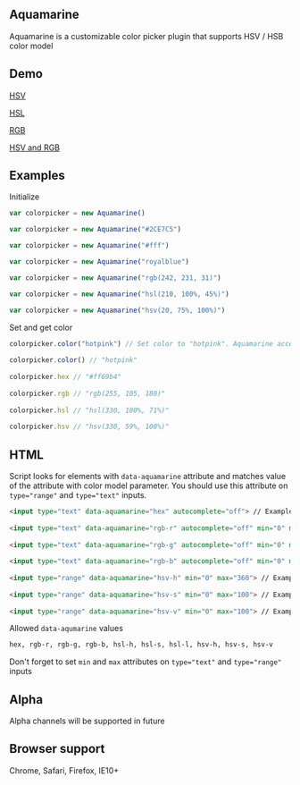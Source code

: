 ## Aquamarine
Aquamarine is a customizable color picker plugin that supports HSV / HSB color model

## Demo

[HSV](https://rawgit.com/vladmoroz/Aquamarine/master/demo/hsv.html)

[HSL](https://rawgit.com/vladmoroz/Aquamarine/master/demo/hsl.html)

[RGB](https://rawgit.com/vladmoroz/Aquamarine/master/demo/rgb.html)

[HSV and RGB](https://rawgit.com/vladmoroz/Aquamarine/master/demo/multiple.html)

## Examples

Initialize

```javascript
var colorpicker = new Aquamarine()

var colorpicker = new Aquamarine("#2CE7C5")

var colorpicker = new Aquamarine("#fff")

var colorpicker = new Aquamarine("royalblue")

var colorpicker = new Aquamarine("rgb(242, 231, 31)")

var colorpicker = new Aquamarine("hsl(210, 100%, 45%)")

var colorpicker = new Aquamarine("hsv(20, 75%, 100%)")
```

Set and get color
	
```javascript
colorpicker.color("hotpink") // Set color to "hotpink". Aquamarine accepts any CSS color format
	
colorpicker.color() // "hotpink"
	
colorpicker.hex // "#ff69b4"
	
colorpicker.rgb // "rgb(255, 105, 180)"
	
colorpicker.hsl // "hsl(330, 100%, 71%)"
	
colorpicker.hsv // "hsv(330, 59%, 100%)"
```
	
## HTML

Script looks for elements with ``data-aquamarine`` attribute and matches value of the attribute with color model parameter. You should use this attribute on ``type="range"`` and ``type="text"`` inputs.

```html
<input type="text" data-aquamarine="hex" autocomplete="off"> // Example hex text input
	
<input type="text" data-aquamarine="rgb-r" autocomplete="off" min="0" max="255"> // Example red in RGB color model text input
	
<input type="text" data-aquamarine="rgb-g" autocomplete="off" min="0" max="255"> // Example green in RGB color model text input
	
<input type="text" data-aquamarine="rgb-b" autocomplete="off" min="0" max="255"> // Example blue in RGB color model text input
	
<input type="range" data-aquamarine="hsv-h" min="0" max="360"> // Example hue in HSV / HSB color model range input
	
<input type="range" data-aquamarine="hsv-s" min="0" max="100"> // Example saturation in HSV / HSB color model range input
	
<input type="range" data-aquamarine="hsv-v" min="0" max="100"> // Example brightness in HSV / HSB color model range input
```

Allowed ``data-aqumarine`` values

```html	
hex, rgb-r, rgb-g, rgb-b, hsl-h, hsl-s, hsl-l, hsv-h, hsv-s, hsv-v
```

Don't forget to set ``min`` and ``max`` attributes on ``type="text"`` and ``type="range"`` inputs

## Alpha
Alpha channels will be supported in future

## Browser support
Chrome, Safari, Firefox, IE10+
